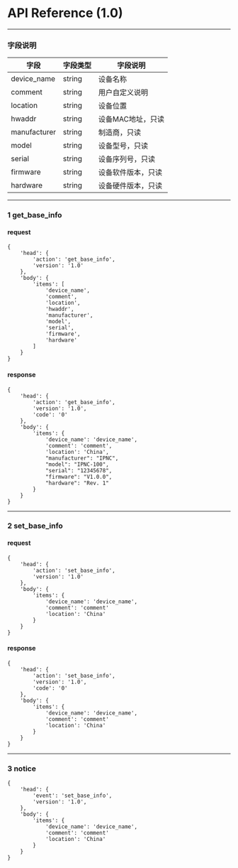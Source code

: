 # API Reference (1.0)
---

### 字段说明
字段|字段类型|字段说明
---|---|---
device_name|string|设备名称
comment|string|用户自定义说明
location|string|设备位置
hwaddr|string|设备MAC地址，只读
manufacturer|string|制造商，只读
model|string|设备型号，只读
serial|string|设备序列号，只读
firmware|string|设备软件版本，只读
hardware|string|设备硬件版本，只读

---
### 1 get_base_info
#### request

    {
		'head': {
			'action': 'get_base_info',
			'version': '1.0'
		},
		'body': {
			'items': [
				'device_name',
				'comment',
				'location',
				'hwaddr',
				'manufacturer',
				'model',
				'serial',
				'firmware',
				'hardware'
			]
		}
	}

#### response

	{
		'head': {
			'action': 'get_base_info',
			'version': '1.0',
			'code': '0'
		},
		'body': {
			'items': {
				'device_name': 'device_name',
				'comment': 'comment',
				'location': 'China',
				"manufacturer": "IPNC",
				"model": "IPNC-100",
				"serial": "12345678",
				"firmware": "V1.0.0",
				"hardware": "Rev. 1"
			}
		}
	}

---
### 2 set_base_info
#### request

	{
		'head': {
			'action': 'set_base_info',
			'version': '1.0'
		},
		'body': {
			'items': {
				'device_name': 'device_name',
				'comment': 'comment'
				'location': 'China'
			}
		}
	}

#### response

	{
		'head': {
			'action': 'set_base_info',
			'version': '1.0',
			'code': '0'
		},
		'body': {
			'items': {
				'device_name': 'device_name',
				'comment': 'comment'
				'location': 'China'
			}
		}
	}

---
### 3 notice

	{
		'head': {
			'event': 'set_base_info',
			'version': '1.0',
		},
		'body': {
			'items': {
				'device_name': 'device_name',
				'comment': 'comment'
				'location': 'China'
			}
		}
	}
